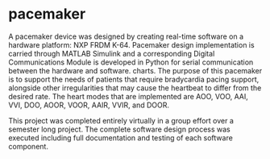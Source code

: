 # pacemaker

A pacemaker device was  designed by creating real-time software on a hardware platform: NXP FRDM K-64. Pacemaker design implementation is carried through MATLAB Simulink and a corresponding Digital Communications Module is developed in Python for serial communication between the hardware and software. charts. The purpose of this pacemaker is to support the needs of patients that require bradycardia pacing support, alongside other irregularities that may cause the heartbeat to
differ from the desired rate. The heart modes that are implemented are AOO, VOO, AAI, VVI, DOO, AOOR, VOOR, AAIR, VVIR, and DOOR.

This project was completed entirely virtually in a group effort over a semester long project. The complete software design process was executed including full documentation and testing of each software component. 
